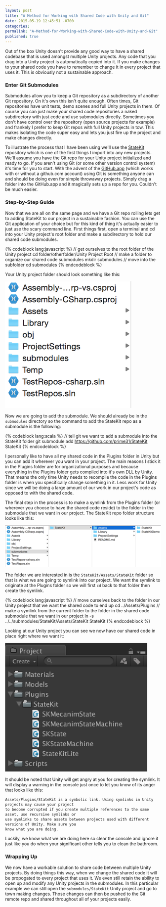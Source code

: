 ```yaml
---
layout: post
title: "A Method for Working with Shared Code with Unity and Git"
date: 2015-05-19 12:45:51 -0700
categories:
permalink: "A-Method-for-Working-with-Shared-Code-with-Unity-and-Git"
published: true
---
```



Out of the box Unity doesn't provide any good way to have a shared codebase that is used amongst multiple Unity projects. Any code that you drag into a Unity project is automatically copied into it. If you make changes to your shared code you have to remember to change it in every project that uses it. This is obviously not a sustainable approach.


<!-- more -->


### Enter Git Submodules

Submodules allow you to keep a Git repository as a subdirectory of another Git repository. On it's own this isn't quite enough. Often times, Git repositories have unit tests, demo scenes and full Unity projects in them. Of course you can just make your shared code repositories a naked subdirectory with just code and use submodules directly. Sometimes you don't have control over the repository (open source projects for example) and frankely I prefer to keep Git repos with full Unity projects in tow. This makes isolating the code super easy and lets you just fire up the project and make changes directly.


To illustrate the process that I have been using we'll use the [StateKit](https://github.com/prime31/StateKit) repository which is one of the first things I import into any new projects. We'll assume you have the Git repo for your Unity project initialized and ready to go. If you aren't using Git (or some other version control system) it's time for you to start. With the advent of the [GitHub.app](https://mac.github.com/) (which works with or without a github.com account) using Git is something anyone can and should be doing even for simple throwaway projects. Simply drag a folder into the GitHub.app and it magically sets up a repo for you. Couldn't be much easier.


### Step-by-Step Guide

Now that we are all on the same page and we have a Git repo rolling lets get to adding StateKit to our project in a sustainable fashion. You can use the Git application of your choice but for this kind of thing it's actually easier to just use the scary command line. First things first, open a terminal and cd into your Unity project's root folder and make a subdirectory to hold our shared code submodules.

{% codeblock lang:javascript %}
// get ourselves to the root folder of the Unity project
cd folder/otherfolder/Unity Project Root
// make a folder to organize our shared code submodules
mkdir submodules
// move into the subfolder
cd submodules
{% endcodeblock %}


Your Unity project folder should look something like this:

![](/images/posts/submodules/initialFolder.png)


Now we are going to add the submodule. We should already be in the `submodules` directory so the command to add the StateKit repo as a submodule is the following:


{% codeblock lang:scala %}
// tell git we want to add a submodule into the StateKit folder
git submodule add https://github.com/prime31/StateKit StateKit
{% endcodeblock %}


I personally like to have all my shared code in the Plugins folder in Unity but you can add it wherever you want in your project. The main reasons I stick it in the Plugins folder are for organizational purposes and because everything in the Plugins folder gets compiled into it's own DLL by Unity. That means the only time Unity needs to recompile the code in the Plugins folder is when you specifically change something in it. Less work for Unity since we will be doing a large amount of our work in our project's code as opposed to with the shared code.


The final step in the process is to make a symlink from the Plugins folder (or wherever you choose to have the shared code reside) to the folder in the submodule that we want in our project. The StateKit repo folder structure looks like this:

![](/images/posts/submodules/stateKitFolder.png)


The folder we are interested in is the `StateKit/Assets/StateKit` folder so that is what we are going to symlink into our project. We want the symlink to originate at the Plugins folder so we will first `cd` back to that folder then create the symlink.


{% codeblock lang:javascript %}
// move ourselves back to the folder in our Unity project that we want the shared code to end up
cd ../Assets/Plugins
// make a symlink from the current folder to the folder in the shared code submodule that we want in our project
ln -s ../../submodules/StateKit/Assets/StateKit StateKit
{% endcodeblock %}


Looking at our Unity project you can see we now have our shared code in place right where we want it:

![](/images/posts/submodules/unityProject.png)


It should be noted that Unity will get angry at you for creating the symlink. It will display a warning in the console just once to let you know of its anger that looks like this:

```
Assets/Plugins/StateKit is a symbolic link. Using symlinks in Unity projects may cause your project
to become corrupted if you create multiple references to the same asset, use recursive symlinks or
use symlinks to share assets between projects used with different versions of Unity. Make sure you
know what you are doing.
```


Luckily, we know what we are doing here so clear the console and ignore it just like you do when your significant other tells you to clean the bathroom.


### Wrapping Up

We now have a workable solution to share code between multiple Unity projects. By doing things this way, when we change the shared code it will be propogated to every project that uses it. We even still retain the ability to open up and modify any Unity projects in the submodules. In this particular example we can still open the `submodules/StateKit` Unity project and go to town making changes. Those changes can then be pushed to the Git remote repo and shared throughout all of your projects easily.
